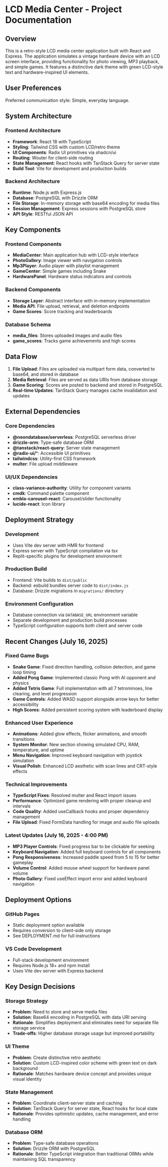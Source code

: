 # LCD Media Center - Project Documentation

## Overview

This is a retro-style LCD media center application built with React and Express. The application simulates a vintage hardware device with an LCD screen interface, providing functionality for photo viewing, MP3 playback, and simple games. It features a distinctive dark theme with green LCD-style text and hardware-inspired UI elements.

## User Preferences

Preferred communication style: Simple, everyday language.

## System Architecture

### Frontend Architecture
- **Framework**: React 18 with TypeScript
- **Styling**: Tailwind CSS with custom LCD/retro theme
- **UI Components**: Radix UI primitives via shadcn/ui
- **Routing**: Wouter for client-side routing
- **State Management**: React hooks with TanStack Query for server state
- **Build Tool**: Vite for development and production builds

### Backend Architecture
- **Runtime**: Node.js with Express.js
- **Database**: PostgreSQL with Drizzle ORM
- **File Storage**: In-memory storage with base64 encoding for media files
- **Session Management**: Express sessions with PostgreSQL store
- **API Style**: RESTful JSON API

## Key Components

### Frontend Components
- **MediaCenter**: Main application hub with LCD-style interface
- **PhotoGallery**: Image viewer with navigation controls
- **Mp3Player**: Audio player with playlist management
- **GameCenter**: Simple games including Snake
- **HardwarePanel**: Hardware status indicators and controls

### Backend Components
- **Storage Layer**: Abstract interface with in-memory implementation
- **Media API**: File upload, retrieval, and deletion endpoints
- **Game Scores**: Score tracking and leaderboards

### Database Schema
- **media_files**: Stores uploaded images and audio files
- **game_scores**: Tracks game achievements and high scores

## Data Flow

1. **File Upload**: Files are uploaded via multipart form data, converted to base64, and stored in database
2. **Media Retrieval**: Files are served as data URIs from database storage
3. **Game Scoring**: Scores are posted to backend and stored in PostgreSQL
4. **Real-time Updates**: TanStack Query manages cache invalidation and updates

## External Dependencies

### Core Dependencies
- **@neondatabase/serverless**: PostgreSQL serverless driver
- **drizzle-orm**: Type-safe database ORM
- **@tanstack/react-query**: Server state management
- **@radix-ui/***: Accessible UI primitives
- **tailwindcss**: Utility-first CSS framework
- **multer**: File upload middleware

### UI/UX Dependencies
- **class-variance-authority**: Utility for component variants
- **cmdk**: Command palette component
- **embla-carousel-react**: Carousel/slider functionality
- **lucide-react**: Icon library

## Deployment Strategy

### Development
- Uses Vite dev server with HMR for frontend
- Express server with TypeScript compilation via tsx
- Replit-specific plugins for development environment

### Production Build
- Frontend: Vite builds to `dist/public`
- Backend: esbuild bundles server code to `dist/index.js`
- Database: Drizzle migrations in `migrations/` directory

### Environment Configuration
- Database connection via `DATABASE_URL` environment variable
- Separate development and production build processes
- TypeScript configuration supports both client and server code

## Recent Changes (July 16, 2025)

### Fixed Game Bugs
- **Snake Game**: Fixed direction handling, collision detection, and game loop timing
- **Added Pong Game**: Implemented classic Pong with AI opponent and physics
- **Added Tetris Game**: Full implementation with all 7 tetrominoes, line clearing, and level progression
- **Game Controls**: Added WASD support alongside arrow keys for better accessibility
- **High Scores**: Added persistent scoring system with leaderboard display

### Enhanced User Experience
- **Animations**: Added glow effects, flicker animations, and smooth transitions
- **System Monitor**: New section showing simulated CPU, RAM, temperature, and uptime
- **Menu Navigation**: Improved keyboard navigation with joystick simulation
- **Visual Polish**: Enhanced LCD aesthetic with scan lines and CRT-style effects

### Technical Improvements
- **TypeScript Fixes**: Resolved multer and React import issues
- **Performance**: Optimized game rendering with proper cleanup and intervals
- **Code Quality**: Added useCallback hooks and proper dependency management
- **File Upload**: Fixed FormData handling for image and audio file uploads

### Latest Updates (July 16, 2025 - 4:00 PM)
- **MP3 Player Controls**: Fixed progress bar to be clickable for seeking
- **Keyboard Navigation**: Added full keyboard controls for all components
- **Pong Responsiveness**: Increased paddle speed from 5 to 15 for better gameplay
- **Volume Control**: Added mouse wheel support for hardware panel volume
- **Photo Gallery**: Fixed useEffect import error and added keyboard navigation

## Deployment Options

### GitHub Pages
- Static deployment option available
- Requires conversion to client-side only storage
- See DEPLOYMENT.md for full instructions

### VS Code Development
- Full-stack development environment
- Requires Node.js 18+ and npm install
- Uses Vite dev server with Express backend

## Key Design Decisions

### Storage Strategy
- **Problem**: Need to store and serve media files
- **Solution**: Base64 encoding in PostgreSQL with data URI serving
- **Rationale**: Simplifies deployment and eliminates need for separate file storage service
- **Trade-offs**: Higher database storage usage but improved portability

### UI Theme
- **Problem**: Create distinctive retro aesthetic
- **Solution**: Custom LCD-inspired color scheme with green text on dark background
- **Rationale**: Matches hardware device concept and provides unique visual identity

### State Management
- **Problem**: Coordinate client-server state and caching
- **Solution**: TanStack Query for server state, React hooks for local state
- **Rationale**: Provides optimistic updates, cache management, and error handling

### Database ORM
- **Problem**: Type-safe database operations
- **Solution**: Drizzle ORM with PostgreSQL
- **Rationale**: Better TypeScript integration than traditional ORMs while maintaining SQL transparency